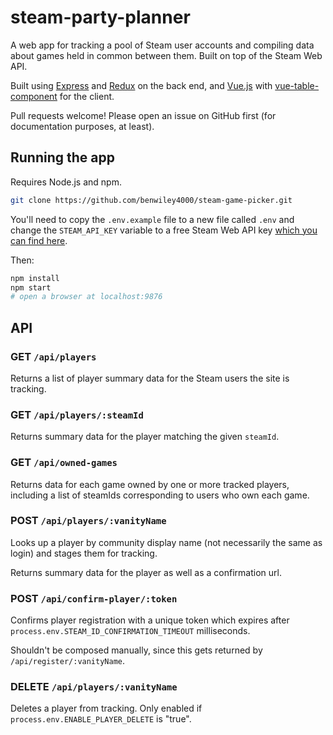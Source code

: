 # steam-party-planner

A web app for tracking a pool of Steam user accounts and compiling data about games held in common between them. Built on top of the Steam Web API.

Built using [Express](https://expressjs.com) and [Redux](http://redux.js.org) on the back end, and [Vue.js](https://vuejs.org/) with [vue-table-component](https://github.com/spatie/vue-table-component) for the client.

Pull requests welcome! Please open an issue on GitHub first (for documentation purposes, at least).

## Running the app

Requires Node.js and npm.

```bash
git clone https://github.com/benwiley4000/steam-game-picker.git
```

You'll need to copy the `.env.example` file to a new file called `.env` and change the `STEAM_API_KEY` variable to a free Steam Web API key [which you can find here](https://steamcommunity.com/dev/apikey).

Then:
```bash
npm install
npm start
# open a browser at localhost:9876
```

## API

### GET `/api/players`

Returns a list of player summary data for the Steam users the site is tracking.

### GET `/api/players/:steamId`

Returns summary data for the player matching the given `steamId`.

### GET `/api/owned-games`

Returns data for each game owned by one or more tracked players, including a list of steamIds corresponding to users who own each game.

### POST `/api/players/:vanityName`

Looks up a player by community display name (not necessarily the same as login) and stages them for tracking.

Returns summary data for the player as well as a confirmation url.

### POST `/api/confirm-player/:token`

Confirms player registration with a unique token which expires after `process.env.STEAM_ID_CONFIRMATION_TIMEOUT` milliseconds.

Shouldn't be composed manually, since this gets returned by `/api/register/:vanityName`.

### DELETE `/api/players/:vanityName`

Deletes a player from tracking. Only enabled if `process.env.ENABLE_PLAYER_DELETE` is "true".
